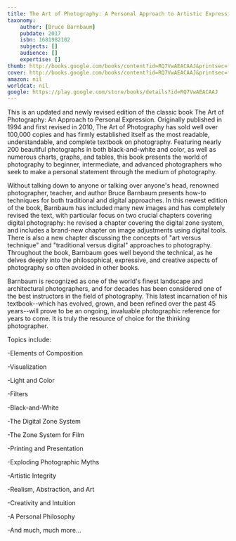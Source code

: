 ```yaml
---
title: The Art of Photography: A Personal Approach to Artistic Expression
taxonomy:
	author: [Bruce Barnbaum]
	pubdate: 2017
	isbn: 1681982102
	subjects: []
	audience: []
	expertise: []
thumb: http://books.google.com/books/content?id=RQ7VwAEACAAJ&printsec=frontcover&img=1&zoom=1&imgtk=AFLRE72so0uk-66bfCpq4xlwULPrY6hHKfjSvi33YBqkQYHmz9tfYbv7SoaKwRCwT0I3lNmKc75rl0wvaqToHe_V_Dn98y_J_dO8JxyO0A_OVga729pKEjOKPITaN_oQ5-kIKGmhbxJF&source=gbs_api
cover: http://books.google.com/books/content?id=RQ7VwAEACAAJ&printsec=frontcover&img=1&zoom=1&imgtk=AFLRE72so0uk-66bfCpq4xlwULPrY6hHKfjSvi33YBqkQYHmz9tfYbv7SoaKwRCwT0I3lNmKc75rl0wvaqToHe_V_Dn98y_J_dO8JxyO0A_OVga729pKEjOKPITaN_oQ5-kIKGmhbxJF&source=gbs_api
amazon: nil
worldcat: nil
google: https://play.google.com/store/books/details?id=RQ7VwAEACAAJ
---
```

This is an updated and newly revised edition of the classic book The Art of Photography: An Approach to Personal Expression. Originally published in 1994 and first revised in 2010, The Art of Photography has sold well over 100,000 copies and has firmly established itself as the most readable, understandable, and complete textbook on photography. Featuring nearly 200 beautiful photographs in both black-and-white and color, as well as numerous charts, graphs, and tables, this book presents the world of photography to beginner, intermediate, and advanced photographers who seek to make a personal statement through the medium of photography.</p>Without talking down to anyone or talking over anyone's head, renowned photographer, teacher, and author Bruce Barnbaum presents how-to techniques for both traditional and digital approaches. In this newest edition of the book, Barnbaum has included many new images and has completely revised the text, with particular focus on two crucial chapters covering digital photography: he revised a chapter covering the digital zone system, and includes a brand-new chapter on image adjustments using digital tools. There is also a new chapter discussing the concepts of "art versus technique" and "traditional versus digital" approaches to photography. Throughout the book, Barnbaum goes well beyond the technical, as he delves deeply into the philosophical, expressive, and creative aspects of photography so often avoided in other books.</p>Barnbaum is recognized as one of the world's finest landscape and architectural photographers, and for decades has been considered one of the best instructors in the field of photography. This latest incarnation of his textbook--which has evolved, grown, and been refined over the past 45 years--will prove to be an ongoing, invaluable photographic reference for years to come. It is truly the resource of choice for the thinking photographer.</p>Topics include: </p> -Elements of Composition</p> -Visualization</p> -Light and Color</p> -Filters</p> -Black-and-White</p> -The Digital Zone System</p> -The Zone System for Film</p> -Printing and Presentation</p> -Exploding Photographic Myths</p> -Artistic Integrity</p> -Realism, Abstraction, and Art</p> -Creativity and Intuition</p> -A Personal Philosophy</p> -And much, much more...</p>
